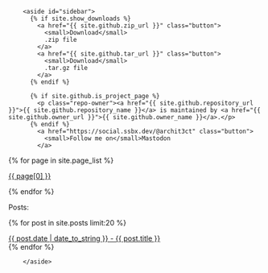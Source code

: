         <aside id="sidebar">
          {% if site.show_downloads %}
            <a href="{{ site.github.zip_url }}" class="button">
              <small>Download</small>
              .zip file
            </a>
            <a href="{{ site.github.tar_url }}" class="button">
              <small>Download</small>
              .tar.gz file
            </a>
          {% endif %}

          {% if site.github.is_project_page %}
            <p class="repo-owner"><a href="{{ site.github.repository_url }}">{{ site.github.repository_name }}</a> is maintained by <a href="{{ site.github.owner_url }}">{{ site.github.owner_name }}</a>.</p>
          {% endif %}
            <a href="https://social.ssbx.dev/@archit3ct" class="button">
              <small>Follow me on</small>Mastodon
            </a>
{% for page in site.page_list %}
   <p class="repo-owner"> <a href="{{ page[1] }}" class="previous">
      {{ page[0] }}
    </a></p>
{% endfor %}
<p class="repo-owner">Posts:</p>
{% for post in site.posts limit:20 %}
    <p style="margin-bottom: 0px"><a href="{{ post.url }}" class="previous">
      {{ post.date | date_to_string }} - {{ post.title }}
    </a></p>
{% endfor %}


        </aside>
